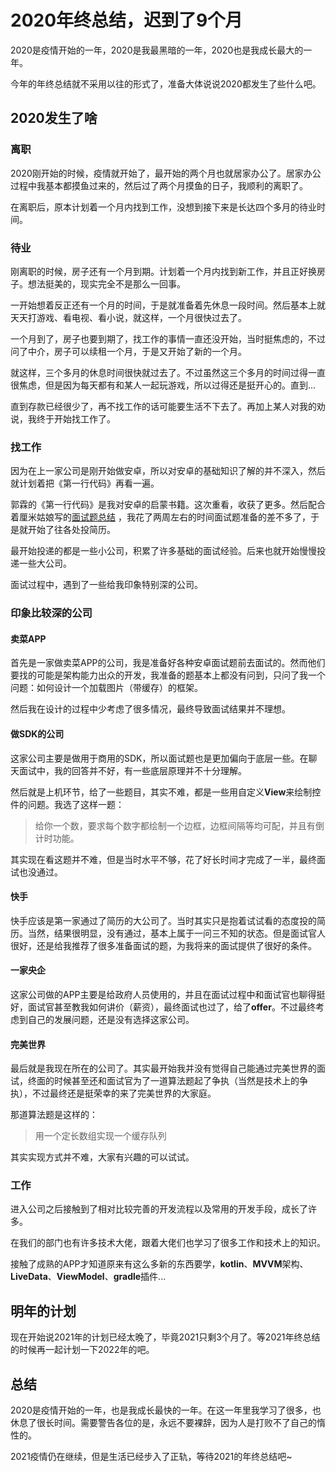 # 2020年终总结，迟到了9个月
2020是疫情开始的一年，2020是我最黑暗的一年，2020也是我成长最大的一年。

今年的年终总结就不采用以往的形式了，准备大体说说2020都发生了些什么吧。

## 2020发生了啥
### 离职
2020刚开始的时候，疫情就开始了，最开始的两个月也就居家办公了。居家办公过程中我基本都摸鱼过来的，然后过了两个月摸鱼的日子，我顺利的离职了。

在离职后，原本计划着一个月内找到工作，没想到接下来是长达四个多月的待业时间。

### 待业
刚离职的时候，房子还有一个月到期。计划着一个月内找到新工作，并且正好换房子。想法挺美的，现实完全不是那么一回事。

一开始想着反正还有一个月的时间，于是就准备着先休息一段时间。然后基本上就天天打游戏、看电视、看小说，就这样，一个月很快过去了。

一个月到了，房子也要到期了，找工作的事情一直还没开始，当时挺焦虑的，不过问了中介，房子可以续租一个月，于是又开始了新的一个月。

就这样，三个多月的休息时间很快就过去了。不过虽然这三个多月的时间过得一直很焦虑，但是因为每天都有和某人一起玩游戏，所以过得还是挺开心的。直到...

直到存款已经很少了，再不找工作的话可能要生活不下去了。再加上某人对我的劝说，我终于开始找工作了。

### 找工作
因为在上一家公司是刚开始做安卓，所以对安卓的基础知识了解的并不深入，然后就计划着把《第一行代码》再看一遍。

郭霖的《第一行代码》是我对安卓的启蒙书籍。这次重看，收获了更多。然后配合着厘米姑娘写的[面试题总结](https://www.jianshu.com/p/718aa3c1a70b) ，我花了两周左右的时间面试题准备的差不多了，于是就开始了往各处投简历。

最开始投递的都是一些小公司，积累了许多基础的面试经验。后来也就开始慢慢投递一些大公司。

面试过程中，遇到了一些给我印象特别深的公司。

### 印象比较深的公司
#### 卖菜APP
首先是一家做卖菜APP的公司，我是准备好各种安卓面试题前去面试的。然而他们要找的可能是架构能力出众的开发，我准备的题基本上都没有问到，只问了我一个问题：如何设计一个加载图片（带缓存）的框架。

然后我在设计的过程中少考虑了很多情况，最终导致面试结果并不理想。

#### 做SDK的公司
这家公司主要是做用于商用的SDK，所以面试题也是更加偏向于底层一些。在聊天面试中，我的回答并不好，有一些底层原理并不十分理解。

然后就是上机环节，给了一些题目，其实不难，都是一些用自定义**View**来绘制控件的问题。我选了这样一题：
> 给你一个数，要求每个数字都绘制一个边框，边框间隔等均可配，并且有倒计时功能。

其实现在看这题并不难，但是当时水平不够，花了好长时间才完成了一半，最终面试也没通过。

#### 快手
快手应该是第一家通过了简历的大公司了。当时其实只是抱着试试看的态度投的简历。当然，结果很明显，没有通过，基本上属于一问三不知的状态。但是面试官人很好，还是给我推荐了很多准备面试的题，为我将来的面试提供了很好的条件。

#### 一家央企
这家公司做的APP主要是给政府人员使用的，并且在面试过程中和面试官也聊得挺好，面试官甚至教我如何讲价（薪资），最终面试也过了，给了**offer**。不过最终考虑到自己的发展问题，还是没有选择这家公司。

#### 完美世界
最后就是我现在所在的公司了。其实最开始我并没有觉得自己能通过完美世界的面试，终面的时候甚至还和面试官为了一道算法题起了争执（当然是技术上的争执），不过最终还是挺荣幸的来了完美世界的大家庭。

那道算法题是这样的：
> 用一个定长数组实现一个缓存队列

其实实现方式并不难，大家有兴趣的可以试试。

### 工作
进入公司之后接触到了相对比较完善的开发流程以及常用的开发手段，成长了许多。

在我们的部门也有许多技术大佬，跟着大佬们也学习了很多工作和技术上的知识。

接触了成熟的APP才知道原来有这么多新的东西要学，**kotlin**、**MVVM**架构、**LiveData**、**ViewModel**、**gradle**插件...

## 明年的计划
现在开始说2021年的计划已经太晚了，毕竟2021只剩3个月了。等2021年终总结的时候再一起计划一下2022年的吧。

## 总结
2020是疫情开始的一年，也是我成长最快的一年。在这一年里我学习了很多，也休息了很长时间。需要警告各位的是，永远不要裸辞，因为人是打败不了自己的惰性的。

2021疫情仍在继续，但是生活已经步入了正轨，等待2021的年终总结吧~